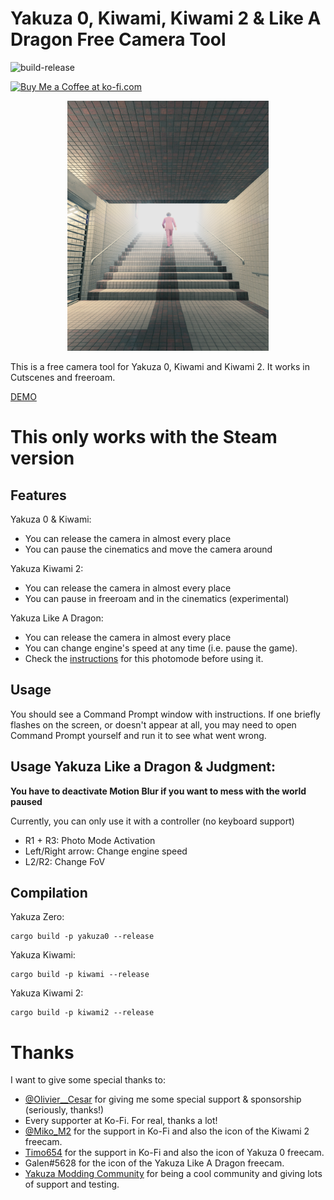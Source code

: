 # Yakuza 0, Kiwami, Kiwami 2 & Like A Dragon Free Camera Tool
![build-release](https://github.com/etra0/yakuza-freecam/workflows/build-release/badge.svg)

<a href='https://ko-fi.com/U7U81LC5Q' target='_blank'><img height='36' style='border:0px;height:36px;' src='https://cdn.ko-fi.com/cdn/kofi3.png?v=2' border='0' alt='Buy Me a Coffee at ko-fi.com' /></a>

<p align="center">
<img height=400 src="https://raw.githubusercontent.com/etra0/yakuza-freecam/master/assets/cover.png"/>
</p>

This is a free camera tool for Yakuza 0, Kiwami and Kiwami 2. It works in Cutscenes and freeroam.

[DEMO](https://twitter.com/etra0/status/1264050436031623169)

# This only works with the Steam version

## Features
Yakuza 0 & Kiwami:
- You can release the camera in almost every place
- You can pause the cinematics and move the camera around

Yakuza Kiwami 2:
- You can release the camera in almost every place
- You can pause in freeroam and in the cinematics (experimental)

Yakuza Like A Dragon:
- You can release the camera in almost every place
- You can change engine's speed at any time (i.e. pause the game).
- Check the [instructions](#usage-ylad) for this photomode before using it.

## Usage

You should see a Command Prompt window with instructions. If one briefly flashes on the screen, or doesn't appear at all, you may need to open Command Prompt yourself and run it to see what went wrong.

## Usage Yakuza Like a Dragon & Judgment:
**You have to deactivate Motion Blur if you want to mess with the world paused**

Currently, you can only use it with a controller (no keyboard support)
- R1 + R3: Photo Mode Activation
- Left/Right arrow: Change engine speed
- L2/R2: Change FoV


## Compilation
Yakuza Zero:

```
cargo build -p yakuza0 --release
```

Yakuza Kiwami:

```
cargo build -p kiwami --release
```

Yakuza Kiwami 2:

```
cargo build -p kiwami2 --release
```

# Thanks

I want to give some special thanks to:
- [@Olivier__Cesar](https://twitter.com/Olivier__Cesar) for giving me some
  special support & sponsorship (seriously, thanks!)
- Every supporter at Ko-Fi. For real, thanks a lot!
- [@Miko_M2](https://twitter.com/Miko_M2) for the support in Ko-Fi and also the icon of the Kiwami 2 freecam.
- [Timo654](https://github.com/Timo654) for the support in Ko-Fi and also the icon of Yakuza 0 freecam.
- Galen#5628 for the icon of the Yakuza Like A Dragon freecam.
- [Yakuza Modding Community](https://discord.gg/7HCGNCYp3V) for being a cool
  community and giving lots of support and testing.
